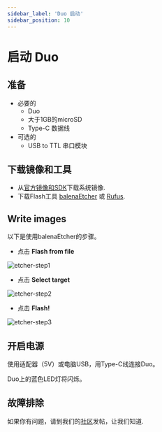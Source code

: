 ```yaml
---
sidebar_label: 'Duo 启动'
sidebar_position: 10
---
```


# 启动 Duo

## 准备

- 必要的
  - Duo
  - 大于1GB的microSD
  - Type-C 数据线
- 可选的
  - USB to TTL 串口模块

## 下载镜像和工具
- 从[官方镜像和SDK](https://milkv.io/docs/duo/resources/image&sdk)下载系统镜像.
- 下载Flash工具 [balenaEtcher](https://etcher.balena.io/) 或 [Rufus](https://rufus.ie/en/).

## Write images
以下是使用balenaEtcher的步骤。

- 点击 **Flash from file**

![etcher-step1](/docs/duo/etcher-step1.png)

- 点击 **Select target**

![etcher-step2](/docs/duo/etcher-step2.png)

- 点击 **Flash!**

![etcher-step3](/docs/duo/etcher-step3.png)

## 开启电源
使用适配器（5V）或电脑USB，用Type-C线连接Duo。

Duo上的蓝色LED灯将闪烁。

## 故障排除

如果你有问题，请到我们的[社区](https://community.milkv.io/)发帖，让我们知道.
